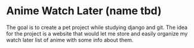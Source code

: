 # Anime Watch Later (name tbd)
The goal is to create a pet project while studying django and git.
The idea for the project is a website that would let me store and easily organize my watch later list of anime with some info about them.